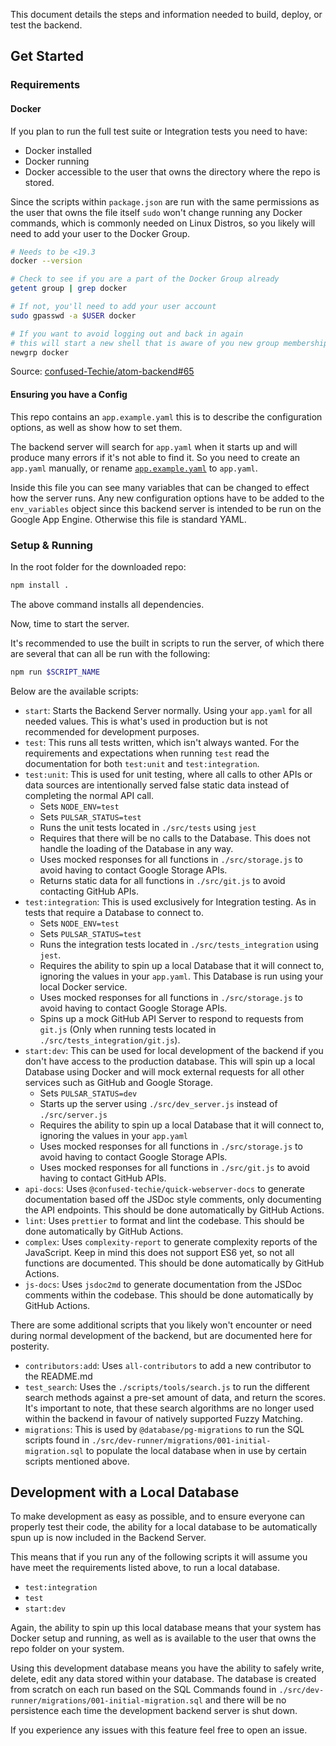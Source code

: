 
This document details the steps and information needed to build, deploy, or test the backend.

## Get Started

### Requirements

#### Docker

If you plan to run the full test suite or Integration tests you need to have:

* Docker installed
* Docker running
* Docker accessible to the user that owns the directory where the repo is stored.


Since the scripts within `package.json` are run with the same permissions as the user that owns the file itself `sudo` won't change running any Docker commands, which is commonly needed on Linux Distros, so you likely will need to add your user to the Docker Group.

```bash
# Needs to be <19.3
docker --version

# Check to see if you are a part of the Docker Group already
getent group | grep docker

# If not, you'll need to add your user account
sudo gpasswd -a $USER docker

# If you want to avoid logging out and back in again
# this will start a new shell that is aware of you new group membership
newgrp docker
```

Source: [confused-Techie/atom-backend#65](https://github.com/confused-Techie/atom-backend/issues/65)

#### Ensuring you have a Config

This repo contains an `app.example.yaml` this is to describe the configuration options, as well as show how to set them.

The backend server will search for `app.yaml` when it starts up and will produce many errors if it's not able to find it. So you need to create an `app.yaml` manually, or rename [`app.example.yaml`](../app.example.yaml) to `app.yaml`.

Inside this file you can see many variables that can be changed to effect how the server runs. Any new configuration options have to be added to the `env_variables` object since this backend server is intended to be run on the Google App Engine. Otherwise this file is standard YAML.

### Setup & Running

In the root folder for the downloaded repo:

```bash
npm install .
```

The above command installs all dependencies.

Now, time to start the server.

It's recommended to use the built in scripts to run the server, of which there are several that can all be run with the following:

```bash
npm run $SCRIPT_NAME
```

Below are the available scripts:

* `start`: Starts the Backend Server normally. Using your `app.yaml` for all needed values. This is what's used in production but is not recommended for development purposes.
* `test`: This runs all tests written, which isn't always wanted. For the requirements and expectations when running `test` read the documentation for both `test:unit` and `test:integration`.
* `test:unit`: This is used for unit testing, where all calls to other APIs or data sources are intentionally served false static data instead of completing the normal API call.
  - Sets `NODE_ENV=test`
  - Sets `PULSAR_STATUS=test`
  - Runs the unit tests located in `./src/tests` using `jest`
  - Requires that there will be no calls to the Database. This does not handle the loading of the Database in any way.
  - Uses mocked responses for all functions in `./src/storage.js` to avoid having to contact Google Storage APIs.
  - Returns static data for all functions in `./src/git.js` to avoid contacting GitHub APIs.
* `test:integration`: This is used exclusively for Integration testing. As in tests that require a Database to connect to.
  - Sets `NODE_ENV=test`
  - Sets `PULSAR_STATUS=test`
  - Runs the integration tests located in `./src/tests_integration` using `jest`.
  - Requires the ability to spin up a local Database that it will connect to, ignoring the values in your `app.yaml`. This Database is run using your local Docker service.
  - Uses mocked responses for all functions in `./src/storage.js` to avoid having to contact Google Storage APIs.
  - Spins up a mock GitHub API Server to respond to requests from `git.js` (Only when running tests located in `./src/tests_integration/git.js`).
* `start:dev`: This can be used for local development of the backend if you don't have access to the production database. This will spin up a local Database using Docker and will mock external requests for all other services such as GitHub and Google Storage.
  - Sets `PULSAR_STATUS=dev`
  - Starts up the server using `./src/dev_server.js` instead of `./src/server.js`
  - Requires the ability to spin up a local Database that it will connect to, ignoring the values in your `app.yaml`
  - Uses mocked responses for all functions in `./src/storage.js` to avoid having to contact Google Storage APIs.
  - Uses mocked responses for all functions in `./src/git.js` to avoid having to contact GitHub APIs.
* `api-docs`: Uses `@confused-techie/quick-webserver-docs` to generate documentation based off the JSDoc style comments, only documenting the API endpoints. This should be done automatically by GitHub Actions.
* `lint`: Uses `prettier` to format and lint the codebase. This should be done automatically by GitHub Actions.
* `complex`: Uses `complexity-report` to generate complexity reports of the JavaScript. Keep in mind this does not support ES6 yet, so not all functions are documented. This should be done automatically by GitHub Actions.
* `js-docs`: Uses `jsdoc2md` to generate documentation from the JSDoc comments within the codebase. This should be done automatically by GitHub Actions.

There are some additional scripts that you likely won't encounter or need during normal development of the backend, but are documented here for posterity.

* `contributors:add`: Uses `all-contributors` to add a new contributor to the README.md
* `test_search`: Uses the `./scripts/tools/search.js` to run the different search methods against a pre-set amount of data, and return the scores. It's important to note, that these search algorithms are no longer used within the backend in favour of natively supported Fuzzy Matching.
* `migrations`: This is used by `@database/pg-migrations` to run the SQL scripts found in `./src/dev-runner/migrations/001-initial-migration.sql` to populate the local database when in use by certain scripts mentioned above.

## Development with a Local Database

To make development as easy as possible, and to ensure everyone can properly test their code, the ability for a local database to be automatically spun up is now included in the Backend Server.

This means that if you run any of the following scripts it will assume you have meet the requirements listed above, to run a local database.

* `test:integration`
* `test`
* `start:dev`

Again, the ability to spin up this local database means that your system has Docker setup and running, as well as is available to the user that owns the repo folder on your system.

Using this development database means you have the ability to safely write, delete, edit any data stored within your database. The database is created from scratch on each run based on the SQL Commands found in `./src/dev-runner/migrations/001-initial-migration.sql` and there will be no persistence each time the development backend server is shut down.

If you experience any issues with this feature feel free to open an issue.
